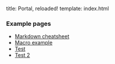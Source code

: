 title: Portal, reloaded!
template: index.html

### Example pages

- [Markdown cheatsheet](Markdown-cheatsheet)
- [Macro example](macro_example)
- [Test](test)
- [Test 2](test2)